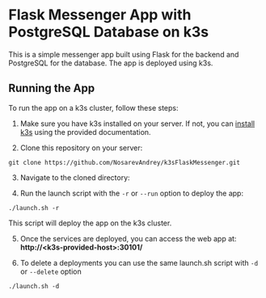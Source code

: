 # Flask Messenger App with PostgreSQL Database on k3s

This is a simple messenger app built using Flask for the backend and PostgreSQL for the database. The app is deployed using k3s.

## Running the App

To run the app on a k3s cluster, follow these steps:

1. Make sure you have k3s installed on your server. If not, you can [install k3s](https://k3s.io/) using the provided documentation.

2. Clone this repository on your server:
```
git clone https://github.com/NosarevAndrey/k3sFlaskMessenger.git
```
3. Navigate to the cloned directory:

4. Run the launch script with the `-r` or `--run` option to deploy the app:
```
./launch.sh -r
```
This script will deploy the app on the k3s cluster.

5. Once the services are deployed, you can access the web app at:
<b>http://\<k3s-provided-host\>:30101/</b>

5. To delete a deployments you can use the same launch.sh script with `-d` or `--delete` option
```
./launch.sh -d
```


